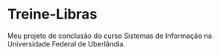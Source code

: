 # Treine-Libras
Meu projeto de conclusão do curso Sistemas de Informação na Universidade Federal de Uberlândia.
